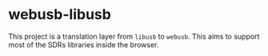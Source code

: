 # webusb-libusb

This project is a translation layer from `libusb` to `webusb`. This aims to support most of the SDRs libraries inside the browser.
